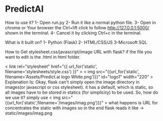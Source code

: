 # PredictAI

How to use it?
1- Open run.py
2- Run it like a normal python file.
3- Open in chrome or Your browser the Ctrl+lift click to follow http://127.0.0.1:5000/ shown in the terminal.
4- Cancel it by clicking Ctrl+c in the terminal.

What is it built on?
1- Python (Flask)
2- HTML/CSS/JS
3-Microsoft SQL

How to Get stylesheet.css/javascript/image URL with flask?
if the file you want to edit is the .html in html folder.

< link rel="stylesheet" href="{{ url_for('static', filename='stylesheets/style.css') }}" >
< img src="{{url_for('static', filename='Assets/Predict.ai logo White.png')}}" id="logo1" width="220" >
Explanation Is:
Okay, flask can't simply open the image directory in images(or javascript or css stylesheet). it has a default, which is static, so all images have to be stored in statics (for simplicity) to be used.
So, how do we use it?
simply use < img src="{{url_for('static',filename='/images/imag.png')}}" >
what happens is URL for concentrates the static with images so in the end flask reads it like -> static/images/imag.png
